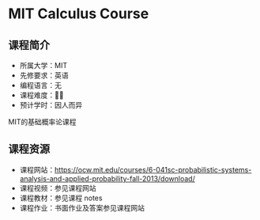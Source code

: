 # MIT Calculus Course

## 课程简介

- 所属大学：MIT
- 先修要求：英语
- 编程语言：无
- 课程难度：🌟🌟
- 预计学时：因人而异

MIT的基础概率论课程

## 课程资源

- 课程网站：https://ocw.mit.edu/courses/6-041sc-probabilistic-systems-analysis-and-applied-probability-fall-2013/download/
- 课程视频：参见课程网站
- 课程教材：参见课程 notes
- 课程作业：书面作业及答案参见课程网站
